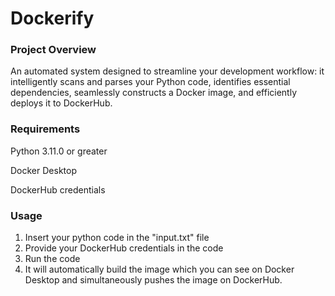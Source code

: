 # Dockerify

### Project Overview
An automated system designed to streamline your development workflow: it intelligently scans and parses your Python code, identifies essential dependencies, seamlessly constructs a Docker image, and efficiently deploys it to DockerHub.

### Requirements
Python 3.11.0 or greater

Docker Desktop

DockerHub credentials

### Usage
1. Insert your python code in the "input.txt" file
2. Provide your DockerHub credentials in the code
3. Run the code
4. It will automatically build the image which you can see on Docker Desktop and simultaneously pushes the image on DockerHub.
   
